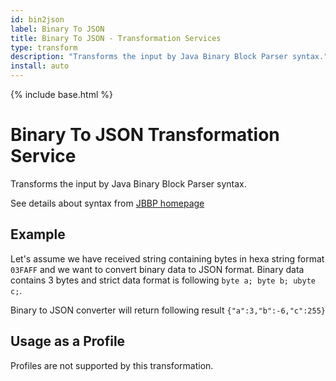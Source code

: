 ```yaml
---
id: bin2json
label: Binary To JSON
title: Binary To JSON - Transformation Services
type: transform
description: "Transforms the input by Java Binary Block Parser syntax."
install: auto
---
```


<!-- Attention authors: Do not edit directly. Please add your changes to the appropriate source repository -->

{% include base.html %}

# Binary To JSON Transformation Service

Transforms the input by Java Binary Block Parser syntax.

See details about syntax from [JBBP homepage](https://github.com/raydac/java-binary-block-parser)

## Example

Let's assume we have received string containing bytes in hexa string format `03FAFF` and we want to convert binary data to JSON format. Binary data contains 3 bytes and strict data format is following `byte a; byte b; ubyte c;`.

Binary to JSON converter will return following result `{"a":3,"b":-6,"c":255}`

## Usage as a Profile

Profiles are not supported by this transformation.
